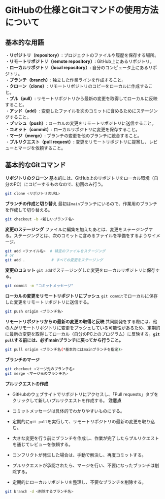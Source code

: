 # GitHubの仕様とGitコマンドの使用方法について
## 基本的な用語
・**リポジトリ（repository）**: プロジェクトのファイルや履歴を保存する場所。  
・**リモートリポジトリ（remote repository）**: GitHub上にあるリポジトリ。  
・**ローカルリポジトリ（local repository）**: 自分のコンピュータ上にあるリポジトリ。  
・**ブランチ（branch）**: 独立した作業ラインを作成すること。  
・**クローン（clone）**: リモートリポジトリのコピーをローカルに作成すること。  
・**プル（pull）**: リモートリポジトリから最新の変更を取得してローカルに反映すること。  
・**アッド（add）**: 変更したファイルを次のコミットに含めるためにステージングすること。  
・**プッシュ（push）**: ローカルの変更をリモートリポジトリに送信すること。  
・**コミット（commit）**: ローカルリポジトリに変更を保存すること。  
・**マージ（merge）**: ブランチの変更を他のブランチに統合すること。  
・**プルリクエスト（pull request）**: 変更をリモートリポジトリに提案し、レビューとマージを依頼すること。  

## 基本的なGitコマンド
**リポジトリのクローン**
基本的には、GitHub上のリポジトリをローカル環境（自分のPC）にコピーするものなので、初回のみ行う。
```bash
git clone <リポジトリのURL>
```
**ブランチの作成と切り替え**
最初は`main`ブランチにいるので、作業用のブランチを作成して切り替える。
```bash
git checkout -b <新しいブランチ名>
```
**変更のステージング**
ファイルに編集を加えたあとは、変更をステージングする。ステージングとは、次のコミットに含めるファイルを準備をするようなイメージ。
```bash
git add <ファイル名>  # 特定のファイルをステージング
# or
git add .            # すべての変更をステージング
```
**変更のコミット**
`git add`でステージングした変更をローカルリポジトリに保存する。
```bash
git commit -m "コミットメッセージ"
```
**ローカルの変更をリモートリポジトリにプッシュ**
`git commit`でローカルに保存した変更をリモートリポジトリに送信する。
```bash
git push origin <ブランチ名>
```

**リモートリポジトリからの最新の変更の取得と反映**
共同開発をする際には、他の人がリモートリポジトリに変更をプッシュしている可能性があるため、定期的に最新の変更を取得してローカル（自分のPC上のプログラム）に反映する。**`git pull`する前には、必ずmainブランチに戻ってから行うこと。**
```bash
git pull origin <ブランチ名(*基本的にはmainブランチを指定)>
```
**ブランチのマージ**
```bash
git checkout <マージ先のブランチ名>
git merge <マージ元のブランチ名>
```

**プルリクエストの作成**
- GitHubのウェブサイトでリポジトリにアクセスし、「Pull requests」タブをクリックして新しいプルリクエストを作成する。
**注意点**
- コミットメッセージは具体的でわかりやすいものにする。
- 定期的に`git pull`を実行して、リモートリポジトリの最新の変更を取り込む。
- 大きな変更を行う前にブランチを作成し、作業が完了したらプルリクエストを通じてレビューを依頼する。
- コンフリクトが発生した場合は、手動で解決し、再度コミットする。

- プルリクエストが承認されたら、マージを行い、不要になったブランチは削除する。
- 定期的にローカルリポジトリを整理し、不要なブランチを削除する。
```bash
git branch -d <削除するブランチ名>
```